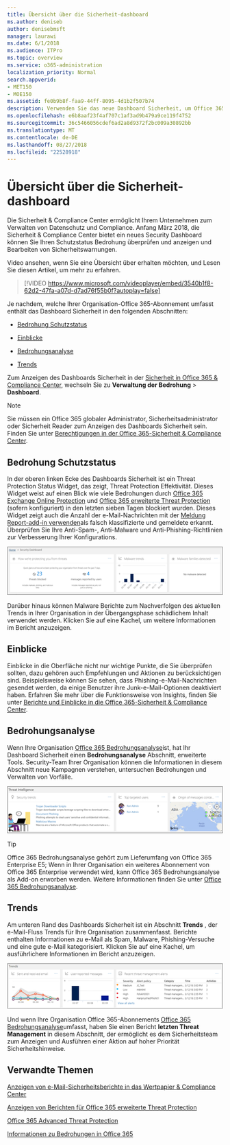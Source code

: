 ```yaml
---
title: Übersicht über die Sicherheit-dashboard
ms.author: deniseb
author: denisebmsft
manager: laurawi
ms.date: 6/1/2018
ms.audience: ITPro
ms.topic: overview
ms.service: o365-administration
localization_priority: Normal
search.appverid:
- MET150
- MOE150
ms.assetid: fe0b9b8f-faa9-44ff-8095-4d1b2f507b74
description: Verwenden Sie das neue Dashboard Sicherheit, um Office 365 Threat Protection Status überprüfen und anzeigen und Bearbeiten von Sicherheitswarnungen.
ms.openlocfilehash: e6b8aaf23f4af707c1af3ad9b479a9ce119f4752
ms.sourcegitcommit: 36c5466056cdef6ad2a8d9372f2bc009a30892bb
ms.translationtype: MT
ms.contentlocale: de-DE
ms.lasthandoff: 08/27/2018
ms.locfileid: "22528918"
---
```

# <a name="security-dashboard-overview"></a>Übersicht über die Sicherheit-dashboard

Die Sicherheit &amp; Compliance Center ermöglicht Ihrem Unternehmen zum Verwalten von Datenschutz und Compliance. Anfang März 2018, die Sicherheit &amp; Compliance Center bietet ein neues Security Dashboard können Sie Ihren Schutzstatus Bedrohung überprüfen und anzeigen und Bearbeiten von Sicherheitswarnungen. 
  
Video ansehen, wenn Sie eine Übersicht über erhalten möchten, und Lesen Sie diesen Artikel, um mehr zu erfahren.
  
> [!VIDEO https://www.microsoft.com/videoplayer/embed/3540b1f8-62d2-47fa-a07d-d7ad76f55b0f?autoplay=false]
  
Je nachdem, welche Ihrer Organisation-Office 365-Abonnement umfasst enthält das Dashboard Sicherheit in den folgenden Abschnitten:
  
- [Bedrohung Schutzstatus](#threat-protection-status)
    
- [Einblicke](#insights)
    
- [Bedrohungsanalyse](#threat-intelligence)
    
- [Trends](#trends)
    
Zum Anzeigen des Dashboards Sicherheit in der [Sicherheit in Office 365 &amp; Compliance Center](go-to-the-securitycompliance-center.md), wechseln Sie zu **Verwaltung der Bedrohung** \> **Dashboard**.
  
> [!NOTE]
> Sie müssen ein Office 365 globaler Administrator, Sicherheitsadministrator oder Sicherheit Reader zum Anzeigen des Dashboards Sicherheit sein. Finden Sie unter [Berechtigungen in der Office 365-Sicherheit &amp; Compliance Center](permissions-in-the-security-and-compliance-center.md). 
  
## <a name="threat-protection-status"></a>Bedrohung Schutzstatus

In der oberen linken Ecke des Dashboards Sicherheit ist ein Threat Protection Status Widget, das zeigt, Threat Protection Effektivität. Dieses Widget weist auf einen Blick wie viele Bedrohungen durch [Office 365 Exchange Online Protection](anti-spam-protection.md) und [Office 365 erweiterte Threat Protection](office-365-atp.md) (sofern konfiguriert) in den letzten sieben Tagen blockiert wurden. Dieses Widget zeigt auch die Anzahl der e-Mail-Nachrichten mit der [Meldung Report-add-in verwenden](https://support.office.com/article/b5caa9f1-cdf3-4443-af8c-ff724ea719d2)als falsch klassifizierte und gemeldete erkannt. Überprüfen Sie Ihre Anti-Spam-, Anti-Malware und Anti-Phishing-Richtlinien zur Verbesserung Ihrer Konfigurations.
  
![Threat Protection Widgets am oberen Rand des Security-Dashboards](media/5c7c644e-6b01-4bf8-b991-f6ba0fdc5717.png)
  
Darüber hinaus können Malware Berichte zum Nachverfolgen des aktuellen Trends in Ihrer Organisation in der Übergangsphase schädlichem Inhalt verwendet werden. Klicken Sie auf eine Kachel, um weitere Informationen im Bericht anzuzeigen.
  
## <a name="insights"></a>Einblicke

Einblicke in die Oberfläche nicht nur wichtige Punkte, die Sie überprüfen sollten, dazu gehören auch Empfehlungen und Aktionen zu berücksichtigen sind. Beispielsweise können Sie sehen, dass Phishing-e-Mail-Nachrichten gesendet werden, da einige Benutzer ihre Junk-e-Mail-Optionen deaktiviert haben. Erfahren Sie mehr über die Funktionsweise von Insights, finden Sie unter [Berichte und Einblicke in die Office 365-Sicherheit &amp; Compliance Center](reports-and-insights-in-security-and-compliance.md).
  
## <a name="threat-intelligence"></a>Bedrohungsanalyse

Wenn Ihre Organisation [Office 365 Bedrohungsanalyse](office-365-ti.md)ist, hat Ihr Dashboard Sicherheit einen **Bedrohungsanalyse** Abschnitt, erweiterte Tools. Security-Team Ihrer Organisation können die Informationen in diesem Abschnitt neue Kampagnen verstehen, untersuchen Bedrohungen und Verwalten von Vorfälle. 
  
![Bedrohungsanalyse hilft Ihnen das Verständnis von Ihrer Organisation in der Übergangsphase Angriffe](media/6ce67cf2-3bbb-4008-9c55-1b4c7af0471f.png)
  
> [!TIP]
> Office 365 Bedrohungsanalyse gehört zum Lieferumfang von Office 365 Enterprise E5; Wenn in Ihrer Organisation ein weiteres Abonnement von Office 365 Enterprise verwendet wird, kann Office 365 Bedrohungsanalyse als Add-on erworben werden. Weitere Informationen finden Sie unter [Office 365 Bedrohungsanalyse](office-365-ti.md). 
  
## <a name="trends"></a>Trends

Am unteren Rand des Dashboards Sicherheit ist ein Abschnitt **Trends** , der e-Mail-Fluss Trends für Ihre Organisation zusammenfasst. Berichte enthalten Informationen zu e-Mail als Spam, Malware, Phishing-Versuche und eine gute e-Mail kategorisiert. Klicken Sie auf eine Kachel, um ausführlichere Informationen im Bericht anzuzeigen. 
  
![Im Abschnitt Trends Überblick über die e-Mail-Fluss Trends für die Organisation](media/edec55c0-59f4-4510-ae91-4a50b7b3cd93.png)
  
Und wenn Ihre Organisation Office 365-Abonnements [Office 365 Bedrohungsanalyse](office-365-ti.md)umfasst, haben Sie einen Bericht **letzten Threat Management** in diesem Abschnitt, der ermöglicht es dem Sicherheitsteam zum Anzeigen und Ausführen einer Aktion auf hoher Priorität Sicherheitshinweise. 
  
## <a name="related-topics"></a>Verwandte Themen

[Anzeigen von e-Mail-Sicherheitsberichte in das Wertpapier &amp; Compliance Center](view-email-security-reports.md)
  
[Anzeigen von Berichten für Office 365 erweiterte Threat Protection](view-reports-for-atp.md)
  
[Office 365 Advanced Threat Protection](office-365-atp.md)
  
[Informationen zu Bedrohungen in Office 365](office-365-ti.md)
  

